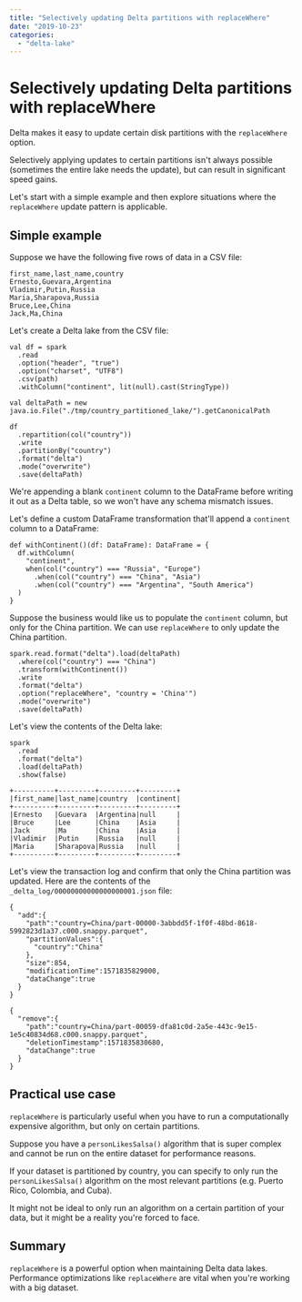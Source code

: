 ```yaml
---
title: "Selectively updating Delta partitions with replaceWhere"
date: "2019-10-23"
categories: 
  - "delta-lake"
---
```


# Selectively updating Delta partitions with replaceWhere

Delta makes it easy to update certain disk partitions with the `replaceWhere` option.

Selectively applying updates to certain partitions isn't always possible (sometimes the entire lake needs the update), but can result in significant speed gains.

Let's start with a simple example and then explore situations where the `replaceWhere` update pattern is applicable.

## Simple example

Suppose we have the following five rows of data in a CSV file:

```
first_name,last_name,country
Ernesto,Guevara,Argentina
Vladimir,Putin,Russia
Maria,Sharapova,Russia
Bruce,Lee,China
Jack,Ma,China
```

Let's create a Delta lake from the CSV file:

```
val df = spark
  .read
  .option("header", "true")
  .option("charset", "UTF8")
  .csv(path)
  .withColumn("continent", lit(null).cast(StringType))

val deltaPath = new java.io.File("./tmp/country_partitioned_lake/").getCanonicalPath

df
  .repartition(col("country"))
  .write
  .partitionBy("country")
  .format("delta")
  .mode("overwrite")
  .save(deltaPath)
```

We're appending a blank `continent` column to the DataFrame before writing it out as a Delta table, so we won't have any schema mismatch issues.

Let's define a custom DataFrame transformation that'll append a `continent` column to a DataFrame:

```
def withContinent()(df: DataFrame): DataFrame = {
  df.withColumn(
    "continent",
    when(col("country") === "Russia", "Europe")
      .when(col("country") === "China", "Asia")
      .when(col("country") === "Argentina", "South America")
  )
}
```

Suppose the business would like us to populate the `continent` column, but only for the China partition. We can use `replaceWhere` to only update the China partition.

```
spark.read.format("delta").load(deltaPath)
  .where(col("country") === "China")
  .transform(withContinent())
  .write
  .format("delta")
  .option("replaceWhere", "country = 'China'")
  .mode("overwrite")
  .save(deltaPath)
```

Let's view the contents of the Delta lake:

```
spark
  .read
  .format("delta")
  .load(deltaPath)
  .show(false)

+----------+---------+---------+---------+
|first_name|last_name|country  |continent|
+----------+---------+---------+---------+
|Ernesto   |Guevara  |Argentina|null     |
|Bruce     |Lee      |China    |Asia     |
|Jack      |Ma       |China    |Asia     |
|Vladimir  |Putin    |Russia   |null     |
|Maria     |Sharapova|Russia   |null     |
+----------+---------+---------+---------+
```

Let's view the transaction log and confirm that only the China partition was updated. Here are the contents of the `_delta_log/00000000000000000001.json` file:

```
{
  "add":{
    "path":"country=China/part-00000-3abbdd5f-1f0f-48bd-8618-5992823d1a37.c000.snappy.parquet",
    "partitionValues":{
      "country":"China"
    },
    "size":854,
    "modificationTime":1571835829000,
    "dataChange":true
  }
}

{
  "remove":{
    "path":"country=China/part-00059-dfa81c0d-2a5e-443c-9e15-1e5c40834d68.c000.snappy.parquet",
    "deletionTimestamp":1571835830680,
    "dataChange":true
  }
}
```

## Practical use case

`replaceWhere` is particularly useful when you have to run a computationally expensive algorithm, but only on certain partitions.

Suppose you have a `personLikesSalsa()` algorithm that is super complex and cannot be run on the entire dataset for performance reasons.

If your dataset is partitioned by country, you can specify to only run the `personLikesSalsa()` algorithm on the most relevant partitions (e.g. Puerto Rico, Colombia, and Cuba).

It might not be ideal to only run an algorithm on a certain partition of your data, but it might be a reality you're forced to face.

## Summary

`replaceWhere` is a powerful option when maintaining Delta data lakes. Performance optimizations like `replaceWhere` are vital when you're working with a big dataset.
